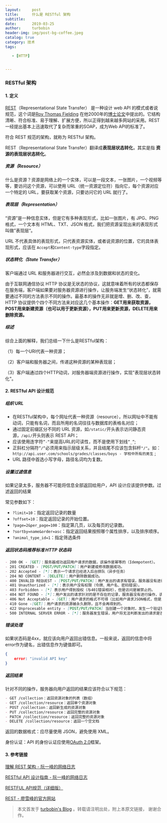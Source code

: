 ```yaml
---
layout:     post
title:      什么是 RESTful 架构
subtitle:   
date:       2019-03-25
author:     turbobin
header-img: img/post-bg-coffee.jpeg
catalog: true
category: 技术
tags:

   - [HTTP]


---
```


### RESTful 架构

#### 1. 定义

[REST](https://zh.wikipedia.org/wiki/%E8%A1%A8%E7%8E%B0%E5%B1%82%E7%8A%B6%E6%80%81%E8%BD%AC%E6%8D%A2)（Representational State Transfer） 是一种设计 web API 的模式或者说规范，这个词是[Roy Thomas Fielding](http://en.wikipedia.org/wiki/Roy_Fielding) 在他2000年的[博士论文](http://www.ics.uci.edu/~fielding/pubs/dissertation/top.htm)中提出的。它结构清晰、符合标准、易于理解、扩展方便，所以正得到越来越多网站的采用。REST一经提出基本上迅速取代了复杂而笨重的SOAP，成为Web API的标准了。

符合 REST 规范的架构，就称为 RESTful 架构。

REST（Representational State Transfer）翻译成**表现层状态转化**，其实是指 **资源的表现层状态转化**。

##### 资源（Resource）

什么是资源？资源是网络上的一个实体，可以是一段文本，一张图片，一个视频等等，要访问这个资源，可以使用 URL（统一资源定位符）指向它，每个资源对应一个特定的 URL，要获取某个资源，只要访问它的 URL 就行了。

##### 表现层（Representation）

“资源”是一种信息实体，但是它有多种表现形式，比如一张图片，有 JPG、PNG 格式，一个文本有 HTML、TXT、JSON 格式，我们把资源呈现出来的表现形式叫做”表现层“。

URL 不代表具体的表现形式，只代表资源实体，或者说资源的位置，它的具体表现形式，应该在 `Accept`和`Content-type`字段指定。

##### 状态转化（State Transfer）

客户端通过 URL 和服务器进行交互，必然会涉及到数据和状态的变化。

由于互联网通信协议 HTTP 协议是无状态的协议，这就意味着所有的状态都保存在服务端，客户端如果要对服务器资源进行操作，让服务端发生“状态转化”，就需要通过不同的方法表示不同的操作。最基本的操作无非就是增、删、改、查，HTTP 协议提供个四个不同方法来对应这几个基本操作：**GET用来获取资源，POST用来新建资源（也可以用于更新资源），PUT用来更新资源，DELETE用来删除资源。**

##### 综述

综合上面的解释，我们总结一下什么是RESTful架构：

（1）每一个URI代表一种资源；

（2）客户端和服务器之间，传递这种资源的某种表现层；

（3）客户端通过四个HTTP动词，对服务器端资源进行操作，实现"表现层状态转化"。

#### 2. RESTful API 设计规范

##### 组织 URL

- 在RESTful架构中，每个网址代表一种资源（resource），所以网址中不能有动词，只能有名词，而且所用的名词往往与数据库的表格名对应；
- 通过固定前缀区分不同的 URL 资源，如`/static/`开头表示访问静态资源，`/api/`开头则表示 REST API；
- 应该使用连字符`”-“`来提高URL的可读性，而不是使用下划线`”_”`;
- 正斜杠分隔符`”/“`必须用来指示层级关系，并且结尾不应该包含斜杆`"/"`。如：`http://api.user.com/schools/grades/classes/boys - 学校中所有的男生` ;
- URL 路径中首选小写字母，路径名词均为复数。

##### 设置过滤信息

如果记录太多，服务器不可能将信息全部返回给用户，API 设计应该提供参数。过滤返回的结果

常见参数如下：

- `?limit=10`：指定返回记录的数量
- `?offset=10`：指定返回记录的开始位置。
- `?page=2&per_page=100`：指定第几页，以及每页的记录数。
- `?sortby=name&order=asc`：指定返回结果按照哪个属性排序，以及排序顺序。
- `?animal_type_id=1`：指定筛选条件

##### 返回状态码推荐标准 HTTP 状态码

```markdown
- 200 OK - [GET]：服务器成功返回用户请求的数据，该操作是幂等的（Idempotent）。
- 201 CREATED - [POST/PUT/PATCH]：用户新建或修改数据成功。
- 202 Accepted - [*]：表示一个请求已经进入后台排队（异步任务）
- 204 NO CONTENT - [DELETE]：用户删除数据成功。
- 400 INVALID REQUEST - [POST/PUT/PATCH]：用户发出的请求有错误，服务器没有进行新建或修改数据的操作，该操作是幂等的。
- 401 Unauthorized - [*]：表示用户没有权限（令牌、用户名、密码错误）。
- 403 Forbidden - [*] 表示用户得到授权（与401错误相对），但是访问是被禁止的。
- 404 NOT FOUND - [*]：用户发出的请求针对的是不存在的记录，服务器没有进行操作，该操作是幂等的。
- 406 Not Acceptable - [GET]：用户请求的格式不可得（比如用户请求JSON格式，但是只有XML格式）。
- 410 Gone -[GET]：用户请求的资源被永久删除，且不会再得到的。
- 422 Unprocesable entity - [POST/PUT/PATCH] 当创建一个对象时，发生一个验证错误。
- 500 INTERNAL SERVER ERROR - [*]：服务器发生错误，用户将无法判断发出的请求是否成功。

```

##### 错误处理

如果状态码是4xx，就应该向用户返回出错信息。一般来说，返回的信息中将error作为键名，出错信息作为键值即可。

```json
{
    error: "invalid API key"
}
```

##### 返回结果

针对不同的操作，服务器向用户返回的结果应该符合以下规范：

```markdown
- GET /collection：返回资源对象的列表（数组）
- GET /collection/resource：返回单个资源对象
- POST /collection：返回新生成的资源对象
- PUT /collection/resource：返回完整的资源对象
- PATCH /collection/resource：返回完整的资源对象
- DELETE /collection/resource：返回一个空文档
```

返回的数据格式：应尽量使用 JSON，避免使用 XML。

身份认证：API 的身份认证应使用[OAuth 2.0](http://www.ruanyifeng.com/blog/2014/05/oauth_2_0.html)框架。



#### 3. 参考链接

[理解 REST 架构 - 阮一峰的网络日志](http://www.ruanyifeng.com/blog/2011/09/restful.html)

[RESTful API 设计指南 - 阮一峰的网络日志](http://www.ruanyifeng.com/blog/2014/05/restful_api.html)

[RESTFUL API规范（详细版）](https://i6448038.github.io/2017/06/28/rest-%E6%8E%A5%E5%8F%A3%E8%A7%84%E8%8C%83/)

[REST - 廖雪峰的官方网站](https://www.liaoxuefeng.com/wiki/001434446689867b27157e896e74d51a89c25cc8b43bdb3000/001473590199114b8523ba038dd4359a16ad0bbd3c8a1f2000)







> 本文首发于 [turbobin's Blog](https://turbobin.github.io/) 。转载请注明出处，附上本原文链接， 谢谢合作。